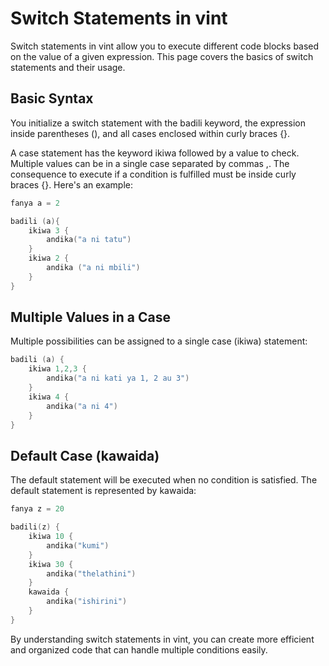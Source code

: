 # Switch Statements in vint

Switch statements in vint allow you to execute different code blocks based on the value of a given expression. This page covers the basics of switch statements and their usage.

## Basic Syntax

You initialize a switch statement with the badili keyword, the expression inside parentheses (), and all cases enclosed within curly braces {}.

A case statement has the keyword ikiwa followed by a value to check. Multiple values can be in a single case separated by commas ,. The consequence to execute if a condition is fulfilled must be inside curly braces {}. Here's an example:

```s
fanya a = 2

badili (a){
	ikiwa 3 {
		andika("a ni tatu")
	}
	ikiwa 2 {
		andika ("a ni mbili")
	}
}
```

## Multiple Values in a Case

Multiple possibilities can be assigned to a single case (ikiwa) statement:

```s
badili (a) {
	ikiwa 1,2,3 {
		andika("a ni kati ya 1, 2 au 3")
	}
	ikiwa 4 {
		andika("a ni 4")
	}
}
```

## Default Case (kawaida)

The default statement will be executed when no condition is satisfied. The default statement is represented by kawaida:

```s
fanya z = 20

badili(z) {
	ikiwa 10 {
		andika("kumi")
	}
	ikiwa 30 {
		andika("thelathini")
	}
	kawaida {
		andika("ishirini")
	}
}
```

By understanding switch statements in vint, you can create more efficient and organized code that can handle multiple conditions easily.